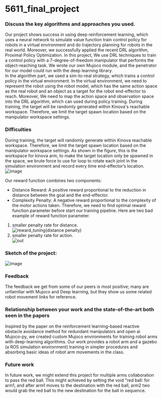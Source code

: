 # 5611_final_project

### Discuss the key algorithms and approaches you used.
Our project shows success in using deep reinforcement learning, which uses a neural network to simulate value function train control policy for robots in a virtual environment and do trajectory planning for robots in the real world. Moreover, we successfully applied the recent DRL algorithm, Proximal Policy Optimization. In this project, We use DRL techniques to train a control policy with a 7-degree-of-freedom manipulator that performs the object-reaching task. We wrote our own Mujoco module, and the penetrator for our model could run with the deep learning library.  
In the algorithm part, we used a sim-to-real strategy, which trains a control policy in the virtual environment. In the virtual environment, we need to represent the robot using the robot model, which has the same action space as the real robot and an object as a target for the robot end-effector to reach. Moreover, We need to map the action space and observation space into the DRL algorithm, which can used during policy training. During training, the target will be randomly generated within Kinova's reachable workspace. Therefore, we limit the target spawn location based on the manipulator workspace settings. 

### Difficulties
During training, the target will randomly generate within Kinova reachable workspace. Therefore, we limit the target spawn location based on the manipulator workspace settings. As shown in the figure, this is the workspace for kinova arm, to make the target location only be spawned in the space, we brute force to use for loop to rotate each joint in the simulation environment and record every time end-effector’s location.
![image](https://github.com/kingkazara7/5611_final_project/assets/150294493/e188a544-a028-448d-9c60-184bc9799b44)

Our reward function combines two components:
- Distance Reward: A positive reward proportional to the reduction in distance between the goal and the end-effector.
- Complexity Penalty: A negative reward proportional to the complexity of the motor actions taken.
Therefore, we need to find optimal reward function parameter before start our training pipeline.
Here are two bad example of reward function parameter.
1. smaller penalty rate for distance.  
![reward_tuning(distance penalty)](https://github.com/kingkazara7/5611_final_project/assets/114500333/f3ecd855-1a9b-4041-ba39-e59c4ef62fe3)
2. smaller penalty rate for action.    
![out](https://github.com/kingkazara7/5611_final_project/assets/114500333/8b929380-aa6d-4e83-8a1f-2131c3fdc14c)



### Sketch of the project:  
![image](https://github.com/kingkazara7/5611_final_project/assets/150294493/1c52e821-29d9-4d5b-b07d-fb590d58e477)

### Feedback
The feedback we get from some of our peers is most positive; many are unfamiliar with Mujoco and Deep learning, but they show us some related robot movement links for reference.  

### Relationship between your work and the state-of-the-art both seen in the papers
Inspired by the paper on the reinforcement learning-based reactive obstacle avoidance method for redundant manipulators and open ai Mujoco-py, we created custom Mujoco environments for training robot arms with deep-learning algorithms. Our work provides a robot arm and a gazebo (a ROS simulation environment) training in simpler procedures and absorbing basic ideas of robot arm movements in the class.  

### Future work
In future work, we might extend this project for multiple arms collaboration to pass the red ball. This might achieved by setting the void "red ball: for arm1, and after arm1 moves to the destination with the red ball, arm2 two would grab the red ball to the new destination for the ball in sequence.  
